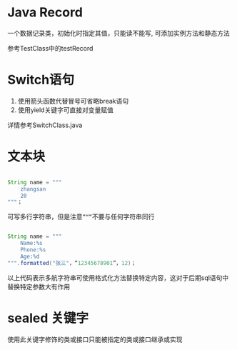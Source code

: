 # Java Record

一个数据记录类，初始化时指定其值，只能读不能写, 可添加实例方法和静态方法

参考TestClass中的testRecord

# Switch语句

1. 使用箭头函数代替冒号可省略break语句
2. 使用yield关键字可直接对变量赋值

详情参考SwitchClass.java

# 文本块

```java

String name = """
    zhangsan
    20
"""；

```

可写多行字符串，但是注意`”“”`不要与任何字符串同行

```java

String name = """
    Name:%s
    Phone:%s
    Age:%d
""".formatted("张三"，“12345678901”，12)；

```

以上代码表示多航字符串可使用格式化方法替换特定内容，这对于后期sql语句中替换特定参数大有作用

# sealed 关键字

使用此关键字修饰的类或接口只能被指定的类或接口继承或实现
